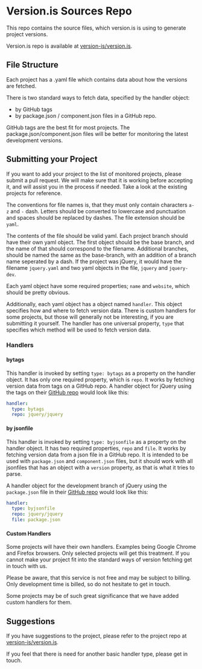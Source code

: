 # Version.is Sources Repo

This repo contains the source files, which version.is is using to generate project versions.

Version.is repo is available at [version-is/version.is](https://github.com/version-is/version.is).

## File Structure

Each project has a .yaml file which contains data about how the versions are fetched.

There is two standard ways to fetch data, specified by the handler object:
 - by GitHub tags
 - by package.json / component.json files in a GitHub repo.

GitHub tags are the best fit for most projects. The package.json/component.json files will be better for monitoring the latest development versions.

## Submitting your Project

If you want to add your project to the list of monitored projects, please submit a pull request. We will make sure that it is working before accepting it, and will assist you in the process if needed. Take a look at the existing projects for reference.

The conventions for file names is, that they must only contain characters `a-z` and `-` dash. Letters should be converted to lowercase and punctuation and spaces should be replaced by dashes. The file extension should be `yaml`.

The contents of the file should be valid yaml. Each project branch should have their own yaml object. The first object should be the base branch, and the name of that should correspond to the filename. Additional branches, should be named the same as the base-branch, with an addition of a branch name seperated by a dash. If the project was jQuery, it would have the filename `jquery.yaml` and two yaml objects in the file, `jquery` and `jquery-dev`.

Each yaml object have some required properties; `name` and `website`, which should be pretty obvious.

Additionally, each yaml object has a object named `handler`. This object specifies how and where to fetch version data. There is custom handlers for some projects, but those will generally not be interesting, if you are submitting it yourself. The handler has one universal property, `type` that specifies which method will be used to fetch version data.

### Handlers

#### bytags

This handler is invoked by setting `type: bytags` as a property on the handler object. It has only one required property, which is `repo`. It works by fetching version data from tags on a GitHub repo. A handler object for jQuery using the tags on their [GitHub repo](http://github.com/jquery/jquery "jQuery GitHub repo") would look like this:

```yaml
handler:
  type: bytags
  repo: jquery/jquery
```

#### by jsonfile

This handler is invoked by setting `type: byjsonfile` as a property on the handler object. It has two required properties, `repo` and `file`. It works by fetching version data from a json file in a GitHub repo. It is intended to be used with `package.json` and `component.json` files, but it should work with all jsonfiles that has an object with a `version` property, as that is what it tries to parse.

A handler object for the development branch of jQuery using the `package.json` file in their [GitHub repo](http://github.com/jquery/jquery "jQuery GitHub repo") would look like this:

```yaml
handler:
  type: byjsonfile
  repo: jquery/jquery
  file: package.json
```

#### Custom Handlers

Some projects will have their own handlers. Examples being Google Chrome and Firefox browsers. Only selected projects will get this treatment. If you cannot make your project fit into the standard ways of version fetching get in touch with us.

Please be aware, that this service is not free and may be subject to billing. Only development time is billed, so do not hesitate to get in touch.

Some projects may be of such great significance that we have added custom handlers for them.

## Suggestions

If you have suggestions to the project, please refer to the project repo at [version-is/version.is](https://github.com/version-is/version.is).

If you feel that there is need for another basic handler type, please get in touch.
